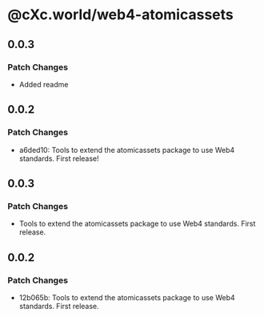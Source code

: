 # @cXc.world/web4-atomicassets

## 0.0.3

### Patch Changes

- Added readme

## 0.0.2

### Patch Changes

- a6ded10: Tools to extend the atomicassets package to use Web4 standards. First release!

## 0.0.3

### Patch Changes

- Tools to extend the atomicassets package to use Web4 standards. First release.

## 0.0.2

### Patch Changes

- 12b065b: Tools to extend the atomicassets package to use Web4 standards. First release.
